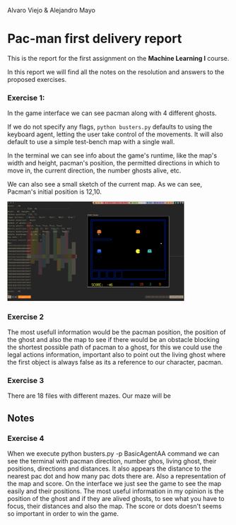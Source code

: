 Alvaro Viejo & Alejandro Mayo
# Pac-man first delivery report
This is the report for the first assignment on the **Machine Learning I** course. 

In this report we will find all the notes on the resolution and answers to the proposed exercises.

### Exercise 1:
In the game interface we can see pacman along with 4 different ghosts.

If we do not specify any flags, `python busters.py` defaults to using the keyboard agent, letting the user take control of the movements. It will also default to use a simple test-bench map with a single wall.

In the terminal we can see info about the game's runtime, like the map's width and height, pacman's position, the permitted directions in which to move in, the current direction, the number ghosts alive, etc.

We can also see a small sketch of the current map.
As we can see, Pacman's initial position is 12,10.

<img src="terminalAndGui.png" alt="terminalAndGui" width="400"/>

### Exercise 2
The most usefull information would be the pacman position, the position of the ghost and also the map to see if there would be an obstacle blocking the shortest possible path of pacman to a ghost, for this we could use the legal actions information, important also to point out the living ghost where the first object is always false as its a reference to our character, pacman.


### Exercise 3

There are 18 files with different mazes. Our maze will be

## Notes

### Exercise 4
When we execute  python busters.py -p BasicAgentAA command we can see the terminal with pacman direction, number ghos, living ghost, their positions, directions and distances. It also appears the distance to the nearest pac dot and how many pac dots there are. Also a representation of the map and score. On the interface we just see the game to see the map easily and their positions.
The most useful information in my opinion is the position of the ghost and if they are alived ghosts, to see what you have to focus, their distances and also the map. The score or dots doesn't seems so important in order to win the game.